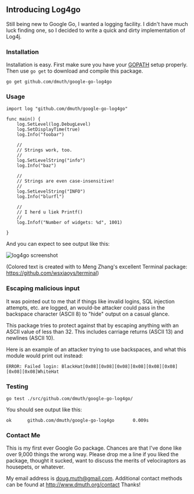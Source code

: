 ## Introducing Log4go

Still being new to Google Go, I wanted a logging facility.  I didn't 
have much luck finding one, so I decided to write a quick and dirty
implementation of Log4j.

### Installation

Installation is easy. First make sure you have your [GOPATH](http://golang.org/doc/code.html#GOPATH) setup properly. Then use `go get` to download and compile this package.

    go get github.com/dmuth/google-go-log4go


### Usage

    import log "github.com/dmuth/google-go-log4go"
    
    func main() {
        log.SetLevel(log.DebugLevel)
        log.SetDisplayTime(true)
        log.Info("foobar")
        
        //
        // Strings work, too.
        //
        log.SetLevelString("info")
        log.Info("baz")
        
        //
        // Strings are even case-insensitive!
        //
        log.SetLevelString("INFO")
        log.Info("blurfl")
        
        //
        // I herd u liek Printf()
        //
        log.Infof("Number of widgets: %d", 1001)
        
    }

And you can expect to see output like this:

![log4go screenshot](https://raw.github.com/dmuth/google-go-log4go/master/docs/log4go_screenshot.png)

(Colored text is created with to Meng Zhang's excellent Terminal package: https://github.com/wsxiaoys/terminal)

### Escaping malicious input

It was pointed out to me that if things like invalid logins, SQL 
injection attempts, etc. are logged, an would-be attacker could pass in
the backspace character (ASCII 8) to "hide" output on a casual glance.

This package tries to protect against that by escaping anything with an
ASCII value of less than 32.  This includes carriage returns (ASCII 13)
and newlines (ASCII 10).

Here is an example of an attacker trying to use backspaces, and what 
this module would print out instead:

    ERROR: Failed login: BlackHat[0x08][0x08][0x08][0x08][0x08][0x08][0x08][0x08]WhiteHat


### Testing

`go test ./src/github.com/dmuth/google-go-log4go/`

You should see output like this:

`ok      github.com/dmuth/google-go-log4go       0.009s`

### Contact Me

This is my first ever Google Go package.  Chances are that I've done like over 9,000 things the wrong way.  Please drop me a line if you liked the package, thought it sucked, want to discuss the merits of velociraptors as housepets, or whatever.  

My email address is doug.muth@gmail.com.  Additional contact methods can be found at http://www.dmuth.org/contact  Thanks!

